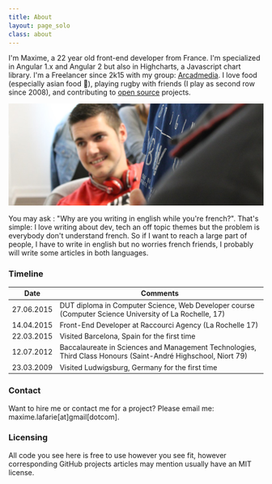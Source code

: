 ```yaml
---
title: About
layout: page_solo
class: about
---
```


I'm Maxime, a 22 year old front-end developer from France. I'm specialized in Angular 1.x and Angular 2 but also in Highcharts, a Javascript chart library. I'm a Freelancer since 2k15 with my group: [Arcadmedia](//arcadmedia.com). I love food (especially asian food 🍣), playing rugby with friends (I play as second row since 2008), and contributing to [open source](//github.com/maximelafarie) projects.

<div class="about__talk">
  <img src="img/about5.jpg">
</div>

You may ask : "Why are you writing in english while you're french?". That's simple: I love writing about dev, tech an off topic themes but the problem is everybody don't understand french. So if I want to reach a large part of people, I have to write in english but no worries french friends, I probably will write some articles in both languages.

### Timeline

| Date | Comments |
| ---- | ---- |
| 27.06.2015 | DUT diploma in Computer Science, Web Developer course (Computer Science University of La Rochelle, 17) |
| 14.04.2015 | Front-End Developer at Raccourci Agency (La Rochelle 17) |
| 22.03.2015 | Visited Barcelona, Spain for the first time |
| 12.07.2012 | Baccalaureate in Sciences and Management Technologies, Third Class Honours (Saint-André Highschool, Niort 79) |
| 23.03.2009 | Visited Ludwigsburg, Germany for the first time |

### Contact

Want to hire me or contact me for a project? Please email me: maxime.lafarie[at]gmail[dotcom].

### Licensing
All code you see here is free to use however you see fit, however corresponding GitHub projects articles may mention usually have an MIT license.
